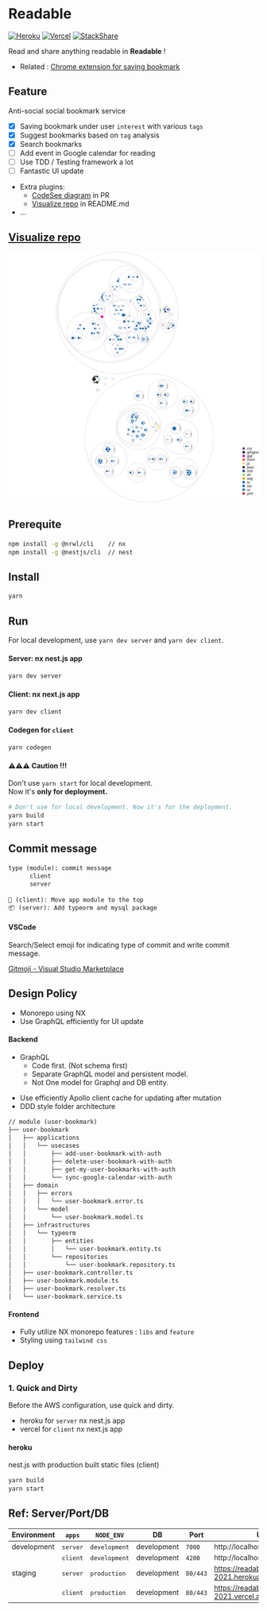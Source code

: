 # Readable

[![Heroku](https://pyheroku-badge.herokuapp.com/?app=readable-2021&style=flat)](https://dashboard.heroku.com/apps/readable-2021) [![Vercel](https://therealsujitk-vercel-badge.vercel.app/?app=readable)](https://vercel.com/tkhwang/readable) [![StackShare](http://img.shields.io/badge/tech-stack-0690fa.svg?style=flat)](https://stackshare.io/readable2021dev/readable)

Read and share anything readable in **Readable** !

- Related : [Chrome extension for saving bookmark](https://github.com/zlrlo/readable-extensions)

## Feature

Anti-social social bookmark service

- [x] Saving bookmark under user `interest` with various `tags`
- [x] Suggest bookmarks based on `tag` analysis
- [x] Search bookmarks
- [ ] Add event in Google calendar for reading
- [ ] Use TDD / Testing framework a lot
- [ ] Fantastic UI update
- Extra plugins:
  - [CodeSee diagram](https://www.codesee.io/) in PR
  - [Visualize repo](https://next.github.com/projects/repo-visualization) in README.md
- ...

## [Visualize repo](https://next.github.com/projects/repo-visualization)

![Visualization of this repo](./diagram.svg)

## Prerequite

```bash
npm install -g @nrwl/cli    // nx
npm install -g @nestjs/cli  // nest
```

## Install

```bash
yarn
```

## Run

For local development, use `yarn dev server` and `yarn dev client`.

#### Server: nx nest.js app

```bash
yarn dev server
```

#### Client: nx next.js app

```bash
yarn dev client
```

#### Codegen for `client`

```bash
yarn codegen
```

#### ⚠️⚠️⚠️ Caution !!!

Don't use `yarn start` for local development.<br />
Now it's **only for deployment.**

```bash
# Don't use for local development. Now it's for the deployment.
yarn build
yarn start
```

## Commit message

```
type (module): commit message
      client
      server

🚚 (client): Move app module to the top
📦 (server): Add typeorm and mysql package
```

#### VSCode

Search/Select emoji for indicating type of commit and write commit message.

[Gitmoji - Visual Studio Marketplace](https://marketplace.visualstudio.com/items?itemName=Vtrois.gitmoji-vscode)

## Design Policy

- Monorepo using NX
- Use GraphQL efficiently for UI update

#### Backend

- GraphQL
  - Code first. (Not schema first)
  - Separate GraphQL model and persistent model.
  - Not One model for Graphql and DB entity.

* Use efficiently Apollo client cache for updating after mutation
* DDD style folder architecture

```
// module (user-bookmark)
├── user-bookmark
│   ├── applications
│   │   └── usecases
│   │       ├── add-user-bookmark-with-auth
│   │       ├── delete-user-bookmark-with-auth
│   │       ├── get-my-user-bookmarks-with-auth
│   │       └── sync-google-calendar-with-auth
│   ├── domain
│   │   ├── errors
│   │   │   └── user-bookmark.error.ts
│   │   └── model
│   │       └── user-bookmark.model.ts
│   ├── infrastructures
│   │   └── typeorm
│   │       ├── entities
│   │       │   └── user-bookmark.entity.ts
│   │       └── repositories
│   │           └── user-bookmark.repository.ts
│   ├── user-bookmark.controller.ts
│   ├── user-bookmark.module.ts
│   ├── user-bookmark.resolver.ts
│   └── user-bookmark.service.ts
```

#### Frontend

- Fully utilize NX monorepo features : `libs` and `feature`
- Styling using `tailwind css`

## Deploy

### 1. Quick and Dirty

Before the AWS configuration, use quick and dirty.

- heroku for `server` nx nest.js app
- vercel for `client` nx next.js app

#### heroku

nest.js with production built static files (client)

```bash
yarn build
yarn start
```

## Ref: Server/Port/DB

| Environment | `apps`   | `NODE_ENV`    | DB          | Port     | URL                                         |
| ----------- | -------- | ------------- | ----------- | -------- | ------------------------------------------- |
| development | `server` | `development` | development | `7000`   | http://localhost:8000/graphql               |
|             | `client` | `development` | development | `4200`   | http://localhost:4200                       |
| staging     | `server` | `production`  | development | `80/443` | https://readable-2021.herokuapp.com/graphql |
|             | `client` | `production`  | development | `80/443` | https://readable-2021.vercel.app            |
